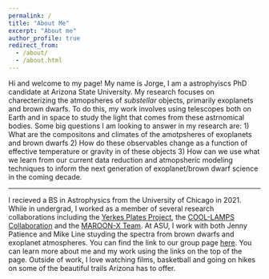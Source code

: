 ```yaml
---
permalink: /
title: "About Me"
excerpt: "About me"
author_profile: true
redirect_from: 
  - /about/
  - /about.html
---
```


Hi and welcome to my page! My name is Jorge, I am a astrophyiscs PhD candidate at Arizona State University. My research focuses on charecterizing the atmopsheres of *substellar* objects, primarily exoplanets and brown dwarfs. To do this, my work involves using telescopes both on Earth and in space to study the light that comes from these astrnomical bodies. Some big questions I am looking to answer in my research are: 1) What are the compositons and climates of the amotpsheres of exoplanets and brown dwarfs 2) How do these observables change as a function of effective temperature or gravity in of these objects 3) How can we use what we learn from our current data reduction and atmopsheric modeling techniques to inform the next generation of exoplanet/brown dwarf science in the coming decade. 


------

I recieved a BS in Astrophysics from the University of Chicago in 2021. While in undergrad, I worked as a member of several research collaborations including the [Yerkes Plates Project](https://iopscience.iop.org/article/10.1088/1538-3873/abec20/pdf), the [COOL-LAMPS Collaboration](https://iopscience.iop.org/article/10.3847/1538-4357/abcb86/pdf) and the [MAROON-X Team](http://www.maroonx.science/). At ASU, I work with both Jenny Patience and Mike Line stuyding the spectra from brown dwarfs and exoplanet atmospheres. You can find the link to our group page [here](https://sites.google.com/a/asu.edu/michael-line-asu/welcome). You can learn more about me and my work using the links on the top of the page. Outside of work, I love watching films, basketball and going on hikes on some of the beautiful trails Arizona has to offer.


